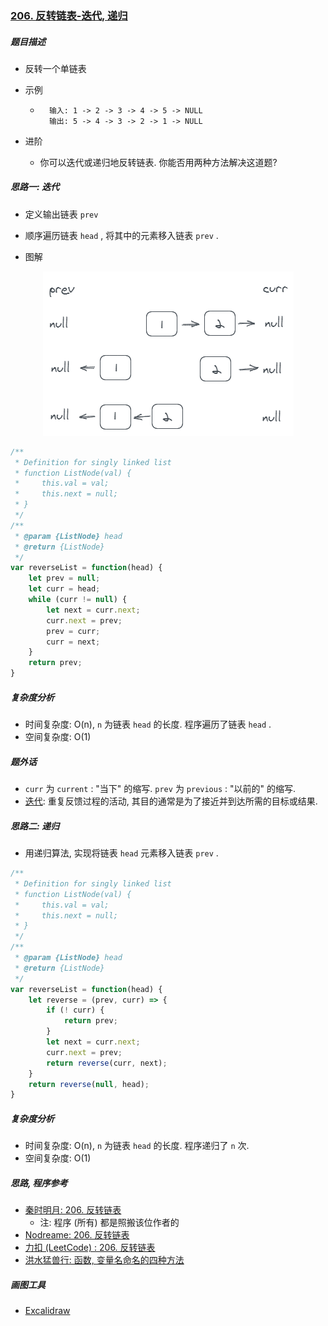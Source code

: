 ### [206. 反转链表-迭代, 递归](https://leetcode-cn.com/problems/reverse-linked-list/)

##### 题目描述

* 反转一个单链表

* 示例

    * ```example
        输入: 1 -> 2 -> 3 -> 4 -> 5 -> NULL
        输出: 5 -> 4 -> 3 -> 2 -> 1 -> NULL
        ```

* 进阶

    * 你可以迭代或递归地反转链表. 你能否用两种方法解决这道题?



##### 思路一: 迭代

* 定义输出链表 `prev`
* 顺序遍历链表 `head` , 将其中的元素移入链表 `prev` .

* 图解

<div align = center>
    <img src = "https://github.com/sctang0/LeetCode/blob/master/images/200-299/206.01.png" alt = "img">
</div>

```javascript
/**
 * Definition for singly linked list
 * function ListNode(val) {
 *     this.val = val;
 *     this.next = null;
 * }
 */
/**
 * @param {ListNode} head
 * @return {ListNode}
 */
var reverseList = function(head) {
    let prev = null;
    let curr = head;
    while (curr != null) {
        let next = curr.next;
        curr.next = prev;
        prev = curr;
        curr = next;
    }
    return prev;
}
```

##### 复杂度分析

* 时间复杂度: O(n), `n` 为链表 `head` 的长度. 程序遍历了链表 `head` .
* 空间复杂度: O(1)

##### 题外话

* `curr` 为 `current` : "当下" 的缩写. `prev` 为 `previous` : "以前的" 的缩写.
* [迭代](https://zh.wikipedia.org/wiki/%E8%BF%AD%E4%BB%A3): 重复反馈过程的活动, 其目的通常是为了接近并到达所需的目标或结果.



##### 思路二: 递归

* 用递归算法, 实现将链表 `head` 元素移入链表 `prev` .

```javascript
/**
 * Definition for singly linked list
 * function ListNode(val) {
 *     this.val = val;
 *     this.next = null;
 * }
 */
/**
 * @param {ListNode} head
 * @return {ListNode}
 */
var reverseList = function(head) {
    let reverse = (prev, curr) => {
        if (! curr) {
            return prev;
        }
        let next = curr.next;
        curr.next = prev;
        return reverse(curr, next);
    }
    return reverse(null, head);
}
```

##### 复杂度分析

* 时间复杂度: O(n), `n` 为链表 `head` 的长度. 程序递归了 `n` 次.
* 空间复杂度: O(1)



##### 思路, 程序参考

* [秦时明月: 206. 反转链表](https://leetcode-cn.com/problems/reverse-linked-list/solution/206-fan-zhuan-lian-biao-by-alexer-660/)
    * 注: 程序 (所有) 都是照搬该位作者的
* [Nodreame: 206. 反转链表](https://leetcode-cn.com/problems/reverse-linked-list/solution/js-san-chong-jie-fa-di-gui-wei-di-gui-die-dai-by-n/)
* [力扣 (LeetCode) : 206. 反转链表](https://leetcode-cn.com/problems/reverse-linked-list/solution/fan-zhuan-lian-biao-by-leetcode/)
* [洪水猛兽行: 函数, 变量名命名的四种方法](https://blog.csdn.net/yuhengyue/article/details/78464448)

##### 画图工具

* [Excalidraw](https://excalidraw.com/)